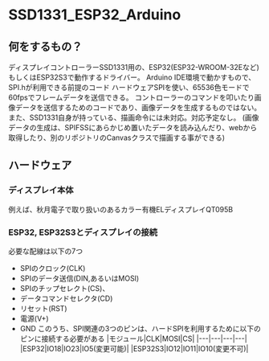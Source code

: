 # SSD1331_ESP32_Arduino

## 何をするもの？
ディスプレイコントローラーSSD1331用の、ESP32(ESP32-WROOM-32Eなど)もしくはESP32S3で動作するドライバー。
Arduino IDE環境で動かすもので、SPI.hが利用できる前提のコード
ハードウェアSPIを使い、65536色モードで60fpsでフレームデータを送信できる。
コントローラーのコマンドを叩いたり画像データを送信するためのコードであり、画像データを生成するものではない。
また、SSD1331自身が持っている、描画命令には未対応。対応予定なし。
(画像データの生成は、SPIFSSにあらかじめ置いたデータを読み込んだり、webから取得したり、別のリポジトリのCanvasクラスで描画する事ができる)

## ハードウェア
### ディスプレイ本体
例えば、秋月電子で取り扱いのあるカラー有機ELディスプレイQT095B
### ESP32, ESP32S3とディスプレイの接続
必要な配線は以下の7つ
- SPIのクロック(CLK)
- SPIのデータ送信(DIN,あるいはMOSI)
- SPIのチップセレクト(CS)、
- データコマンドセレクタ(CD)
- リセット(RST)
- 電源(V+)
- GND
このうち、SPI関連の3つのピンは、ハードSPIを利用するために以下のピンに接続する必要がある
|モジュール|CLK|MOSI|CS|
|---|---|---|---|
|ESP32|IO18|IO23|IO5(変更可能)|
|ESP32S3|IO12|IO11|IO10(変更不可)|

